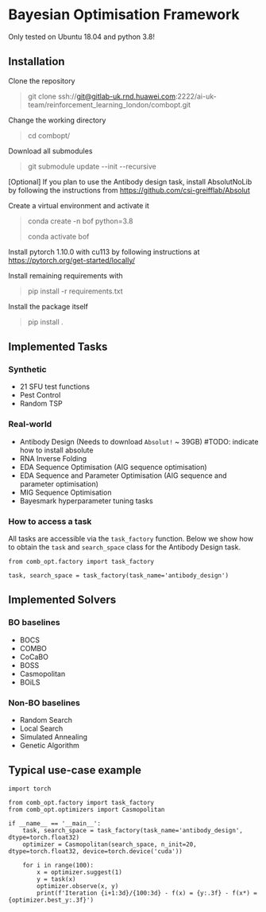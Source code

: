 # Bayesian Optimisation Framework

Only tested on Ubuntu 18.04 and python 3.8!

## Installation

Clone the repository

> git clone ssh://git@gitlab-uk.rnd.huawei.com:2222/ai-uk-team/reinforcement_learning_london/combopt.git

Change the working directory

> cd combopt/

Download all submodules

> git submodule update --init --recursive

[Optional] If you plan to use the Antibody design task, install AbsolutNoLib by following the instructions from https://github.com/csi-greifflab/Absolut

Create a virtual environment and activate it

> conda create -n bof python=3.8
> 
> conda activate bof

Install pytorch 1.10.0 with cu113 by following instructions at https://pytorch.org/get-started/locally/

Install remaining requirements with 

> pip install -r requirements.txt

Install the package itself

> pip install .

## Implemented Tasks

### Synthetic
- 21 SFU test functions
- Pest Control
- Random TSP

### Real-world
- Antibody Design (Needs to download `Absolut!` ~ 39GB)  #TODO: indicate how to install absolute
- RNA Inverse Folding
- EDA Sequence Optimisation (AIG sequence optimisation)
- EDA Sequence and Parameter Optimisation (AIG sequence and parameter optimisation)
- MIG Sequence Optimisation
- Bayesmark hyperparameter tuning tasks

### How to access a task

All tasks are accessible via the `task_factory` function. Below we show how to obtain the `task`  and `search_space` class for the Antibody Design task.
```
from comb_opt.factory import task_factory

task, search_space = task_factory(task_name='antibody_design')
```
## Implemented Solvers

### BO baselines
- BOCS
- COMBO
- CoCaBO
- BOSS
- Casmopolitan
- BOiLS

### Non-BO baselines
- Random Search
- Local Search
- Simulated Annealing
- Genetic Algorithm

## Typical use-case example
```
import torch

from comb_opt.factory import task_factory
from comb_opt.optimizers import Casmopolitan

if __name__ == '__main__':
    task, search_space = task_factory(task_name='antibody_design', dtype=torch.float32)
    optimizer = Casmopolitan(search_space, n_init=20, dtype=torch.float32, device=torch.device('cuda'))

    for i in range(100):
        x = optimizer.suggest(1)
        y = task(x)
        optimizer.observe(x, y)
        print(f'Iteration {i+1:3d}/{100:3d} - f(x) = {y:.3f} - f(x*) = {optimizer.best_y:.3f}')
```